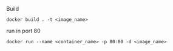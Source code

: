 Build
```docker
docker build . -t <image_name>  
```
run in port 80
```docker
docker run --name <container_name> -p 80:80 -d <image_name> 
```